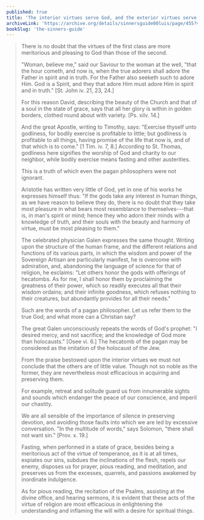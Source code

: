 ```yaml
---
published: true
title: 'The interior virtues serve God, and the exterior virtues serve the interior virtues'
archiveLink: 'https://archive.org/details/sinnersguide00luis/page/455?view=theater'
bookSlug: 'the-sinners-guide'
---
```


> There is no doubt that the virtues of the first class are more meritorious and pleasing to God than those of the second.
> 
> "Woman, believe me," said our Saviour to the woman at the well, "that the hour cometh, and now is, when the true adorers shall adore the Father in spirit and in truth. For the Father also seeketh such to adore Him. God is a Spirit, and they that adore Him must adore Him in spirit and in truth." [St. John iv. 21, 23, 24.]
> 
> For this reason David, describing the beauty of the Church and that of a soul in the state of grace, says that all her glory is within in golden borders, clothed round about with variety. [Ps. xilv. 14.]
> 
> And the great Apostle, writing to Timothy, says: "Exercise thyself unto godliness, for bodily exercise is profitable to little; but godliness is profitable to all things, having promise of the life that now is, and of that which is to come." [1 Tim. iv. 7, 8.] According to St. Thomas, godliness here signifies the worship of God and charity to our neighbor, while bodily exercise means fasting and other austerities.
> 
> This is a truth of which even the pagan philosophers were not ignorant.
> 
> Aristotle has written very little of God, yet in one of his works he expresses himself thus: "If the gods take any interest in human things, as we have reason to believe they do, there is no doubt that they take most pleasure in what bears most resemblance to themselves---that is, in man's spirit or mind; hence they who adorn their minds with a knowledge of truth, and their souls with the beauty and harmony of virtue, must be most pleasing to them."
> 
> The celebrated physician Galen expresses the same thought. Writing upon the structure of the human frame, and the different relations and functions of its various parts, in which the wisdom and power of the Sovereign Artisan are particularly manifest, he is overcome with admiration, and, abandoning the language of science for that of religion, he exclaims: "Let others honor the gods with offerings of hecatombs. As for me, I shall honor them by proclaiming the greatness of their power, which so readily executes all that their wisdom ordains; and their infinite goodness, which refuses nothing to their creatures, but abundantly provides for all their needs."
> 
> Such are the words of a pagan philosopher. Let us refer them to the true God; and what more can a Christian say?
> 
> The great Galen unconsciously repeats the words of God's prophet: "I desired mercy, and not sacrifice; and the knowledge of God more than holocausts." [Osee vi. 6.] The hecatomb of the pagan may be considered as the imitation of the holocaust of the Jew.
> 
> From the praise bestowed upon the interior virtues we must not conclude that the others are of little value. Though not so noble as the former, they are nevertheless most efficacious in acquiring and preserving them.
> 
> For example, retreat and solitude guard us from innumerable sights and sounds which endanger the peace of our conscience, and imperil our chastity.
> 
> We are all sensible of the importance of silence in preserving devotion, and avoiding those faults into which we are led by excessive conversation. "In the multitude of words," says Solomon, "there shall not want sin." [Prov. x. 19.]
> 
> Fasting, when performed in a state of grace, besides being a meritorious act of the virtue of temperance, as it is at all times, expiates our sins, subdues the inclinations of the flesh, repels our enemy, disposes us for prayer, pious reading, and meditation, and preserves us from the excesses, quarrels, and passions awakened by inordinate indulgence.
> 
> As for pious reading, the recitation of the Psalms, assisting at the divine office, and hearing sermons, it is evident that these acts of the virtue of religion are most efficacious in enlightening the understanding and inflaming the will with a desire for spiritual things.

